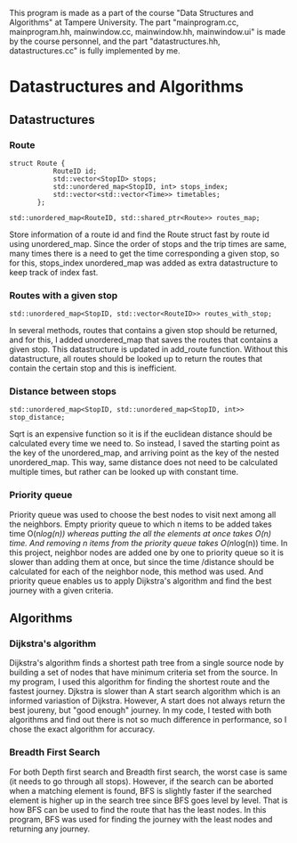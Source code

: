 This program is made as a part of the course "Data Structures and Algorithms" at Tampere University.
The part "mainprogram.cc, mainprogram.hh, mainwindow.cc, mainwindow.hh, mainwindow.ui" is made by the course personnel, and the part "datastructures.hh, datastructures.cc" is fully implemented by me.


# Datastructures and Algorithms
## Datastructures
### Route 
```
struct Route {
           RouteID id;
           std::vector<StopID> stops;
           std::unordered_map<StopID, int> stops_index;
           std::vector<std::vector<Time>> timetables;
       };

std::unordered_map<RouteID, std::shared_ptr<Route>> routes_map;
```
Store information of a route id and find the Route struct fast by route id using unordered_map. Since the order of stops and the trip times are same, many times there is a need to get the time corresponding a given stop, so for this, stops_index unordered_map was added as extra datastructure to keep track of index fast. 


### Routes with a given stop
 ```
std::unordered_map<StopID, std::vector<RouteID>> routes_with_stop;
 ```
 In several methods, routes that contains a given stop should be returned, and for this, I added unordered_map that saves the routes that contains a given stop. This datastructure is updated in add_route function. Without this datastructure, all routes should be looked up to return the routes that contain the certain stop and this is inefficient.

### Distance between stops
```
std::unordered_map<StopID, std::unordered_map<StopID, int>> stop_distance;
 ```
 Sqrt is an expensive function so it is if the euclidean distance should be calculated every time we need to. So instead, I saved the starting point as the key of the unordered_map, and arriving point as the key of the nested unordered_map. This way, same distance does not need to be calculated multiple times, but rather can be looked up with constant time.

### Priority queue
Priority queue was used to choose the best nodes to visit next among all the neighbors. Empty priority queue to which n items to be added takes time O(n*log(n)) whereas putting the all the elements at once takes O(n) time. And removing n items from the priority queue takes O(n*log(n)) time. In this project, neighbor nodes are added one by one to priority queue so it is slower than adding them at once, but since the time /distance should be calculated for each of the neighbor node, this method was used. And priority queue enables us to apply Dijkstra's algorithm and find the best journey with a given criteria.


## Algorithms

### Dijkstra's algorithm
Dijkstra's algorithm finds a shortest path tree from a single source node by building a set of nodes that have minimum criteria set from the source. In my program, I used this algorithm for finding the shortest route and the fastest journey. Djkstra is slower than A start search algorithm which is an informed variastion of Dijkstra. However, A start does not always return the best joureny, but "good enough" journey. In my code, I tested with both algorithms and find out there is not so much difference in performance, so I chose the exact algorithm for accuracy.


### Breadth First Search
For both Depth first search and Breadth first search, the worst case is same (it needs to go through all stops). However, if the search can be aborted when a matching element is found, BFS is slightly faster if the searched element is higher up in the search tree since BFS goes level by level. That is how BFS can be used to find the route that has the least nodes. In this program, BFS was used for finding the journey with the least nodes and returning any journey.

